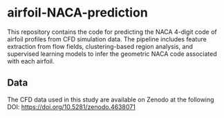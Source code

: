 # airfoil-NACA-prediction
This repository contains the code for predicting the NACA 4-digit code of airfoil profiles from CFD simulation data. The pipeline includes feature extraction from flow fields, clustering-based region analysis, and supervised learning models to infer the geometric NACA code associated with each airfoil.

## Data
The CFD data used in this study are available on Zenodo at the following DOI: https://doi.org/10.5281/zenodo.4638071

